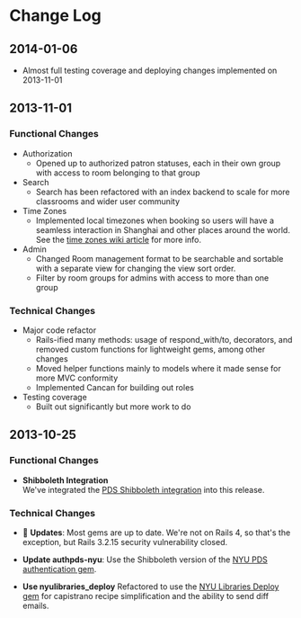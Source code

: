 # Change Log

## 2014-01-06
- Almost full testing coverage and deploying changes implemented on 2013-11-01

## 2013-11-01

### Functional Changes
- Authorization
	- Opened up to authorized patron statuses, each in their own group with access to room belonging to that group
- Search
	- Search has been refactored with an index backend to scale for more classrooms and wider user community
- Time Zones
	- Implemented local timezones when booking so users will have a seamless interaction in Shanghai and other places around the world. See the [time zones wiki article](/NYULibraries/rooms/wiki/Time-Zones) for more info.
- Admin
	- Changed Room management format to be searchable and sortable with a separate view for changing the view sort order.
	- Filter by room groups for admins with access to more than one group

### Technical Changes
- Major code refactor
	- Rails-ified many methods: usage of respond_with/to, decorators, and removed custom functions for lightweight gems, among other changes
	- Moved helper functions mainly to models where it made sense for more MVC conformity
	- Implemented Cancan for building out roles
- Testing coverage
	- Built out significantly but more work to do

## 2013-10-25

### Functional Changes
- __Shibboleth Integration__  
  We've integrated the [PDS Shibboleth integration](https://github.com/NYULibraries/pds-custom/wiki/NYU-Shibboleth-Integration)
  into this release.

### Technical Changes
- :gem: __Updates__: Most gems are up to date. We're not on Rails 4, so that's the exception, but Rails 3.2.15 security vulnerability closed.

- __Update authpds-nyu__: Use the Shibboleth version of the 
  [NYU PDS authentication gem](https://github.com/NYULibraries/authpds-nyu/tree/v1.1.2).

- __Use nyulibraries_deploy__ Refactored to use the [NYU Libraries Deploy gem](https://github.com/NYULibraries/nyulibraries_deploy) for capistrano recipe simplification and the ability to send diff emails.
